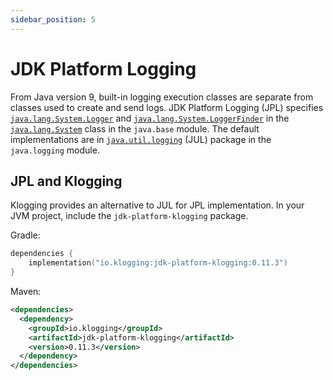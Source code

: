 ```yaml
---
sidebar_position: 5
---
```


# JDK Platform Logging

From Java version 9, built-in logging execution classes are separate from classes used to create and
send logs. JDK Platform Logging (JPL) specifies
[`java.lang.System.Logger`](https://docs.oracle.com/en/java/javase/21/docs/api/java.base/java/lang/System.Logger.html)
and
[`java.lang.System.LoggerFinder`](https://docs.oracle.com/en/java/javase/21/docs/api/java.base/java/lang/System.LoggerFinder.html)
in the
[`java.lang.System`](https://docs.oracle.com/en/java/javase/21/docs/api/java.base/java/lang/System.html)
class in the `java.base` module. The default implementations are in
[`java.util.logging`](https://docs.oracle.com/en/java/javase/21/docs/api/java.logging/java/util/logging/package-summary.html)
(JUL) package in the `java.logging` module.

## JPL and Klogging

Klogging provides an alternative to JUL for JPL implementation. In your JVM project, include
the `jdk-platform-klogging` package.

Gradle:

```kotlin
dependencies {
    implementation("io.klogging:jdk-platform-klogging:0.11.3")
}
```

Maven:

```xml
<dependencies>
  <dependency>
    <groupId>io.klogging</groupId>
    <artifactId>jdk-platform-klogging</artifactId>
    <version>0.11.3</version>
  </dependency>
</dependencies>
```
